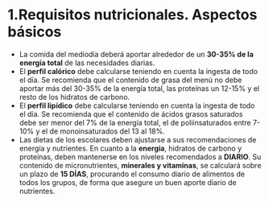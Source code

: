 # 1.Requisitos nutricionales. Aspectos básicos

*   La comida del mediodía deberá aportar alrededor de un **30-35% de la energía total** de las necesidades diarias.
*   El **perfil calórico** debe calcularse teniendo en cuenta la ingesta de todo el día. Se recomienda que el contenido de grasa del menú no debe aportar más del 30-35% de la energía total, las proteínas un 12-15% y el resto de los hidratos de carbono.
*   El **perfil lipídico** debe calcularse teniendo en cuenta la ingesta de todo el día. Se recomienda que el contenido de ácidos grasos saturados debe ser menor del 7% de la energía total, el de poliinsaturados entre 7-10% y el de monoinsaturados del 13 al 18%.
*   Las dietas de los escolares deben ajustarse a sus recomendaciones de energía y nutrientes. En cuanto a la **energía**, hidratos de carbono y proteínas, deben mantenerse en los niveles recomendados a **DIARIO**. Su contenido de micronutrientes, **minerales y vitaminas**, se calculará sobre un plazo de **15 DÍAS**, procurando el consumo diario de alimentos de todos los grupos, de forma que asegure un buen aporte diario de nutrientes.